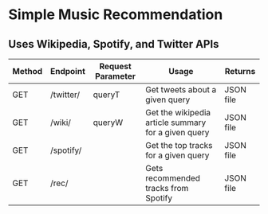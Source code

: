 # Simple Music Recommendation
## Uses Wikipedia, Spotify, and Twitter APIs

| Method | Endpoint          | Request Parameter | Usage                                               | Returns   |
|--------|-------------------|-------------------|-----------------------------------------------------|-----------|
| GET    | /twitter/<queryT> | queryT            | Get tweets about a given query                      | JSON file |
| GET    | /wiki/<queryW>    | queryW            | Get the wikipedia article summary for a given query | JSON file |
| GET    | /spotify/<queryS> |                   | Get the top tracks for a given query                | JSON file |
| GET    | /rec/<queryG>     |                   | Gets recommended tracks from Spotify                | JSON file |
